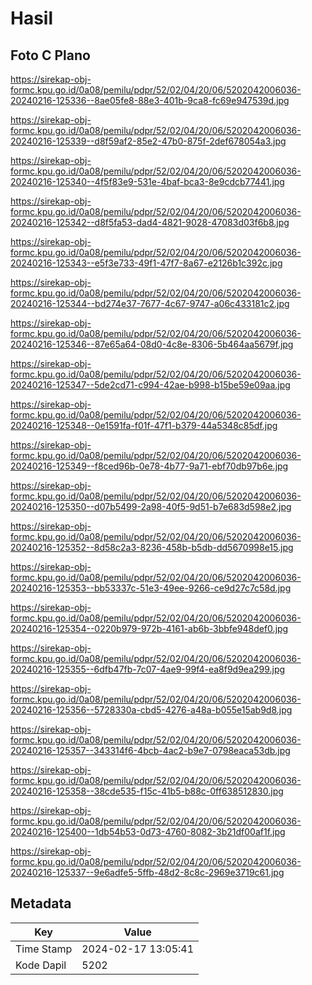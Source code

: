 # Hasil

## Foto C Plano

https://sirekap-obj-formc.kpu.go.id/0a08/pemilu/pdpr/52/02/04/20/06/5202042006036-20240216-125336--8ae05fe8-88e3-401b-9ca8-fc69e947539d.jpg

https://sirekap-obj-formc.kpu.go.id/0a08/pemilu/pdpr/52/02/04/20/06/5202042006036-20240216-125339--d8f59af2-85e2-47b0-875f-2def678054a3.jpg

https://sirekap-obj-formc.kpu.go.id/0a08/pemilu/pdpr/52/02/04/20/06/5202042006036-20240216-125340--4f5f83e9-531e-4baf-bca3-8e9cdcb77441.jpg

https://sirekap-obj-formc.kpu.go.id/0a08/pemilu/pdpr/52/02/04/20/06/5202042006036-20240216-125342--d8f5fa53-dad4-4821-9028-47083d03f6b8.jpg

https://sirekap-obj-formc.kpu.go.id/0a08/pemilu/pdpr/52/02/04/20/06/5202042006036-20240216-125343--e5f3e733-49f1-47f7-8a67-e2126b1c392c.jpg

https://sirekap-obj-formc.kpu.go.id/0a08/pemilu/pdpr/52/02/04/20/06/5202042006036-20240216-125344--bd274e37-7677-4c67-9747-a06c433181c2.jpg

https://sirekap-obj-formc.kpu.go.id/0a08/pemilu/pdpr/52/02/04/20/06/5202042006036-20240216-125346--87e65a64-08d0-4c8e-8306-5b464aa5679f.jpg

https://sirekap-obj-formc.kpu.go.id/0a08/pemilu/pdpr/52/02/04/20/06/5202042006036-20240216-125347--5de2cd71-c994-42ae-b998-b15be59e09aa.jpg

https://sirekap-obj-formc.kpu.go.id/0a08/pemilu/pdpr/52/02/04/20/06/5202042006036-20240216-125348--0e1591fa-f01f-47f1-b379-44a5348c85df.jpg

https://sirekap-obj-formc.kpu.go.id/0a08/pemilu/pdpr/52/02/04/20/06/5202042006036-20240216-125349--f8ced96b-0e78-4b77-9a71-ebf70db97b6e.jpg

https://sirekap-obj-formc.kpu.go.id/0a08/pemilu/pdpr/52/02/04/20/06/5202042006036-20240216-125350--d07b5499-2a98-40f5-9d51-b7e683d598e2.jpg

https://sirekap-obj-formc.kpu.go.id/0a08/pemilu/pdpr/52/02/04/20/06/5202042006036-20240216-125352--8d58c2a3-8236-458b-b5db-dd5670998e15.jpg

https://sirekap-obj-formc.kpu.go.id/0a08/pemilu/pdpr/52/02/04/20/06/5202042006036-20240216-125353--bb53337c-51e3-49ee-9266-ce9d27c7c58d.jpg

https://sirekap-obj-formc.kpu.go.id/0a08/pemilu/pdpr/52/02/04/20/06/5202042006036-20240216-125354--0220b979-972b-4161-ab6b-3bbfe948def0.jpg

https://sirekap-obj-formc.kpu.go.id/0a08/pemilu/pdpr/52/02/04/20/06/5202042006036-20240216-125355--6dfb47fb-7c07-4ae9-99f4-ea8f9d9ea299.jpg

https://sirekap-obj-formc.kpu.go.id/0a08/pemilu/pdpr/52/02/04/20/06/5202042006036-20240216-125356--5728330a-cbd5-4276-a48a-b055e15ab9d8.jpg

https://sirekap-obj-formc.kpu.go.id/0a08/pemilu/pdpr/52/02/04/20/06/5202042006036-20240216-125357--343314f6-4bcb-4ac2-b9e7-0798eaca53db.jpg

https://sirekap-obj-formc.kpu.go.id/0a08/pemilu/pdpr/52/02/04/20/06/5202042006036-20240216-125358--38cde535-f15c-41b5-b88c-0ff638512830.jpg

https://sirekap-obj-formc.kpu.go.id/0a08/pemilu/pdpr/52/02/04/20/06/5202042006036-20240216-125400--1db54b53-0d73-4760-8082-3b21df00af1f.jpg

https://sirekap-obj-formc.kpu.go.id/0a08/pemilu/pdpr/52/02/04/20/06/5202042006036-20240216-125337--9e6adfe5-5ffb-48d2-8c8c-2969e3719c61.jpg


## Metadata

| Key        | Value               |
| ---------- | ------------------- |
| Time Stamp | 2024-02-17 13:05:41 |
| Kode Dapil | 5202                |



